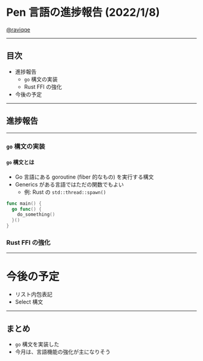 # Pen 言語の進捗報告 (2022/1/8)

[@raviqqe](https://github.com/raviqqe)

---

## 目次

- 進捗報告
  - `go` 構文の実装
  - Rust FFI の強化
- 今後の予定

---

## 進捗報告

---

### `go` 構文の実装

#### `go` 構文とは

- Go 言語にある goroutine (fiber 的なもの) を実行する構文
- Generics がある言語ではただの関数でもよい
  - 例: Rust の `std::thread::spawn()`

```go
func main() {
  go func() {
    do_something()
  }()
}
```

### Rust FFI の強化

---

# 今後の予定

- リスト内包表記
- Select 構文

---

## まとめ

- `go` 構文を実装した
- 今月は、言語機能の強化が主になりそう

```




```

```



```

```


```

```


```
